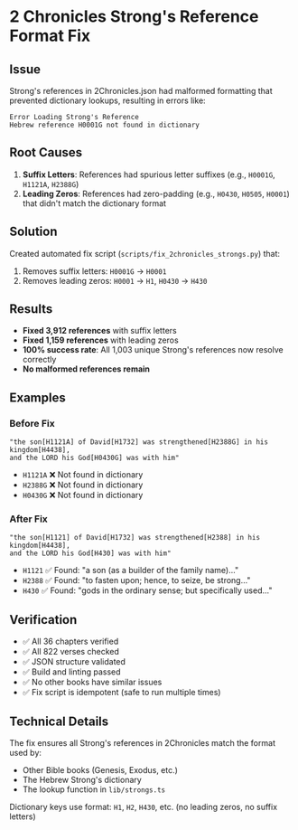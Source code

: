# 2 Chronicles Strong's Reference Format Fix

## Issue
Strong's references in 2Chronicles.json had malformed formatting that prevented dictionary lookups, resulting in errors like:
```
Error Loading Strong's Reference
Hebrew reference H0001G not found in dictionary
```

## Root Causes
1. **Suffix Letters**: References had spurious letter suffixes (e.g., `H0001G`, `H1121A`, `H2388G`)
2. **Leading Zeros**: References had zero-padding (e.g., `H0430`, `H0505`, `H0001`) that didn't match the dictionary format

## Solution
Created automated fix script (`scripts/fix_2chronicles_strongs.py`) that:
1. Removes suffix letters: `H0001G` → `H0001`
2. Removes leading zeros: `H0001` → `H1`, `H0430` → `H430`

## Results
- **Fixed 3,912 references** with suffix letters
- **Fixed 1,159 references** with leading zeros
- **100% success rate**: All 1,003 unique Strong's references now resolve correctly
- **No malformed references remain**

## Examples

### Before Fix
```
"the son[H1121A] of David[H1732] was strengthened[H2388G] in his kingdom[H4438], 
and the LORD his God[H0430G] was with him"
```
- `H1121A` ❌ Not found in dictionary
- `H2388G` ❌ Not found in dictionary  
- `H0430G` ❌ Not found in dictionary

### After Fix
```
"the son[H1121] of David[H1732] was strengthened[H2388] in his kingdom[H4438], 
and the LORD his God[H430] was with him"
```
- `H1121` ✅ Found: "a son (as a builder of the family name)..."
- `H2388` ✅ Found: "to fasten upon; hence, to seize, be strong..."
- `H430` ✅ Found: "gods in the ordinary sense; but specifically used..."

## Verification
- ✅ All 36 chapters verified
- ✅ All 822 verses checked
- ✅ JSON structure validated
- ✅ Build and linting passed
- ✅ No other books have similar issues
- ✅ Fix script is idempotent (safe to run multiple times)

## Technical Details
The fix ensures all Strong's references in 2Chronicles match the format used by:
- Other Bible books (Genesis, Exodus, etc.)
- The Hebrew Strong's dictionary
- The lookup function in `lib/strongs.ts`

Dictionary keys use format: `H1`, `H2`, `H430`, etc. (no leading zeros, no suffix letters)
